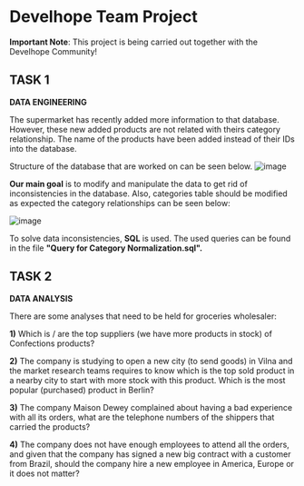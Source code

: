 # **Develhope Team Project**

**Important Note**: This project is being carried out together with the Develhope Community!

## TASK 1

**DATA ENGINEERING**

The supermarket has recently added more information to that database. However, these new added products are not related with theirs category relationship.
The name of the products have been added instead of their IDs into the database. 

Structure of the database that are worked on can be seen below. 
![image](https://user-images.githubusercontent.com/108662660/201650149-371d3d60-e700-4ff5-89cc-7df755f5e867.png)

**Our main goal** is to modify and manipulate the data to get rid of inconsistencies in the database. Also, categories table should be modified as expected the category relationships can be seen below: 

![image](https://user-images.githubusercontent.com/108662660/201652325-bb9d7c72-9fc1-4be3-9447-c34bcef1e8ee.png)

To solve data inconsistencies, **SQL** is used. The used queries can be found in the file **"Query for Category Normalization.sql".**  

## TASK 2

**DATA ANALYSIS**

There are some analyses that need to be held for groceries wholesaler: 

**1)** Which is / are the top suppliers (we have more products in stock) of Confections products?

**2)** The company is studying to open a new city (to send goods) in Vilna and the market research teams requires to know which is the top sold product in a nearby city to start with more stock with this product. Which is the most popular (purchased) product in Berlin?

**3)** The company Maison Dewey complained about having a bad experience with all its orders, what are the telephone numbers of the shippers that carried the products?

**4)** The company does not have enough employees to attend all the orders, and given that the company has signed a new big contract with a customer from Brazil, should the company hire a new employee in America, Europe or it does not matter?
